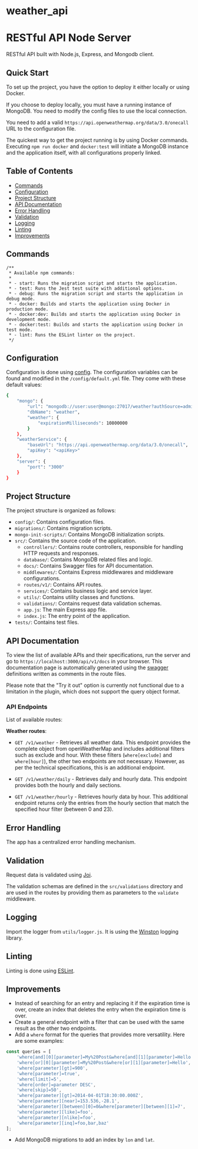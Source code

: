 # weather_api

# RESTful API Node Server
RESTful API built with Node.js, Express, and Mongodb client.

## Quick Start

To set up the project, you have the option to deploy it either locally or using Docker.

If you choose to deploy locally, you must have a running instance of MongoDB. You need to modify the config files to use the local connection.

You need to add a valid `https://api.openweathermap.org/data/3.0/onecall` URL to the configuration file.

The quickest way to get the project running is by using Docker commands. Executing `npm run docker` and `docker:test` will initiate a MongoDB instance and the application itself, with all configurations properly linked.


## Table of Contents

- [Commands](#commands)
- [Configuration](#configuration)
- [Project Structure](#project-structure)
- [API Documentation](#api-documentation)
- [Error Handling](#error-handling)
- [Validation](#validation)
- [Logging](#logging)
- [Linting](#linting)
- [Improvements](#improvements)

## Commands
    /**
     * Available npm commands:
     *
     * - start: Runs the migration script and starts the application.
     * - test: Runs the Jest test suite with additional options.
     * - debug: Runs the migration script and starts the application in debug mode.
     * - docker: Builds and starts the application using Docker in production mode.
     * - docker:dev: Builds and starts the application using Docker in development mode.
     * - docker:test: Builds and starts the application using Docker in test mode.
     * - lint: Runs the ESLint linter on the project.
     */

## Configuration

Configuration is done using [config](https://github.com/node-config/node-config#readme).
The configuration variables can be found and modified in the `/config/default.yml` file. They come with these default values:

```bash
{
    "mongo": {
        "url": "mongodb://user:user@mongo:27017/weather?authSource=admin",
        "dbName": "weather",
        "weather": {
            "expirationMilliseconds": 10800000
        }
    },
    "weatherService": {
        "baseUrl": "https://api.openweathermap.org/data/3.0/onecall",
        "apiKey": "<apiKey>"
    },
    "server": {
        "port": "3000"
    }
}
```

## Project Structure

The project structure is organized as follows:

- `config/`: Contains configuration files.
- `migrations/`: Contains migration scripts.
- `mongo-init-scripts/`: Contains MongoDB initialization scripts.
- `src/`: Contains the source code of the application.
    - `controllers/`: Contains route controllers, responsible for handling HTTP requests and responses.
    - `database/`: Contains MongoDB related files and logic.
    - `docs/`: Contains Swagger files for API documentation.
    - `middlewares/`: Contains Express middlewares and middleware configurations.
    - `routes/v1/`: Contains API routes.
    - `services/`: Contains business logic and service layer.
    - `utils/`: Contains utility classes and functions.
    - `validations/`: Contains request data validation schemas.
    - `app.js`: The main Express app file.
    - `index.js`: The entry point of the application.
- `tests/`: Contains test files.


## API Documentation

To view the list of available APIs and their specifications, run the server and go to `https://localhost:3000/api/v1/docs` in your browser. This documentation page is automatically generated using the [swagger](https://swagger.io/) definitions written as comments in the route files.

Please note that the "Try it out" option is currently not functional due to a limitation in the plugin, which does not support the query object format.

### API Endpoints

List of available routes:

**Weather routes**:

- `GET /v1/weather` - Retrieves all weather data. This endpoint provides the complete object from openWeatherMap and includes additional filters such as exclude and hour. With these filters (`where[exclude]` and `where[hour]`), the other two endpoints are not necessary. However, as per the technical specifications, this is an additional endpoint.

- `GET /v1/weather/daily` - Retrieves daily and hourly data. This endpoint provides both the hourly and daily sections.

- `GET /v1/weather/hourly` - Retrieves hourly data by hour. This additional endpoint returns only the entries from the hourly section that match the specified hour filter (between 0 and 23).


## Error Handling

The app has a centralized error handling mechanism.

## Validation

Request data is validated using [Joi](https://joi.dev/).

The validation schemas are defined in the `src/validations` directory and are used in the routes by providing them as parameters to the `validate` middleware.

## Logging

Import the logger from `utils/logger.js`. It is using the [Winston](https://github.com/winstonjs/winston) logging library.


## Linting

Linting is done using [ESLint](https://eslint.org/).

## Improvements

- Instead of searching for an entry and replacing it if the expiration time is over, create an index that deletes the entry when the expiration time is over.
- Create a general endpoint with a filter that can be used with the same result as the other two endpoints.
- Add a `where` format for the queries that provides more versatility. Here are some examples:

```javascript
const queries = [
    'where[and][0][parameter]=My%20Post&where[and][1][parameter]=Hello',
    'where[or][0][parameter]=My%20Post&where[or][1][parameter]=Hello',
    'where[parameter][gt]=900',
    'where[parameter]=true',
    'where[limit]=5',
    'where[order]=parameter DESC',
    'where[skip]=50',
    'where[parameter][gt]=2014-04-01T18:30:00.000Z',
    'where[parameter][near]=153.536,-28.1',
    'where[parameter][between][0]=0&where[parameter][between][1]=7',
    'where[parameter][like]=foo',
    'where[parameter][nlike]=foo',
    'where[parameter][inq]=foo,bar,baz'
];
```

- Add MongoDB migrations to add an index by `lon` and `lat`.

